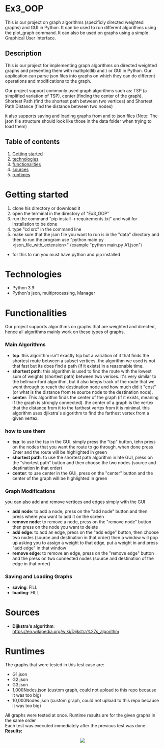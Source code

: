 # Ex3_OOP

This is our project on graph algorithms (specificly directed weighted graphs) and GUI in Python. It can be used to run
different algorithms using the plot_graph command. It can also be used on graphs using a simple Graphical User
Interface.

## Description

This is our project for implementing graph algorithms on directed weighted graphs and presenting them with mathplotlib
and / or GUI in Python. Our application can parse json files into graphs on which they can do different operations and
modifications to the graph.

Our project support commonly used graph algorithms such as: TSP (a simplified variation of TSP), center (finding the
center of the graph), Shortest Path (find the shortest path between two vertices)
and Shortest Path Distance (find the distance between two nodes)

it also supports saving and loading graphs from and to json files
(Note: The json file structure should look like those in the data folder when trying to load them)

## Table of contents

1. [Getting started](#Getting-started)
2. [technologies](#Technologies)
3. [functionalities](#Functionalities)
4. [sources](#Sources)
5. [runtimes](#Runtimes)

# Getting started

1. clone his directory or download it
2. open the terminal in the directory of "Ex3_OOP"
3. run the command "pip install -r requirements.txt"
   and wait for installation to be done
4. type "cd src" in the command line
5. make sure that the json file you want to run is in the "data" directory and then to run the program use "python
   main.py <json_file_with_extension>"
   (example "python main.py A1.json")

* for this to run you must have python and pip installed

# Technologies

* Python 3.9
* Python's json, multiprocessing, Manager

# Functionalities

Our project supports algorithms on graphs that are weighted and directed, hence all algorithms mainly work on these
types of graphs.

### Main Algorithms

* **tsp**: this algorithm isn't exactly tsp but a variation of it that finds the shortest route between a subset
  vertices. the algorithm we used is not that fast but its does find a path (if it exists) in a reasonable time.
* **shortest path**: this algorithm is used to find the route with the lowest sum of weights (shortest path) between two
  verices. it's very similar to the bellman-ford algorithm, but it also keeps track of the route that we went through to
  reach the destination node and how much did it "cost" (or what is the distance from te source node to the destination
  node).
* **center**: This algorithm finds the center of the graph (if it exists, meaning if the graph is strongly connected).
  the center of a graph is the vertex that the distance from it to the farthest vertex from it is minimal. this
  algorithm uses djikstra's algorithm to find the farthest vertex from a given vertex.

### how to use them

* **tsp**: to use the tsp in the GUI, simply press the "tsp" button, tehn press on the nodes that you want the route to
  go through, when done press Enter and the route will be highlighted in green
* **shortest path**: to use the shortest path algorithm in hte GUI, press on the "shortest path" button and then choose
  the two nodes (source and destination in that order)
* **center**: to use center in the GUI, press on the "center" button and the center of the graph will be highlighted in
  green

### Graph Modifications

you can also add and remove vertices and edges simply with the GUI

* **add node**: to add a node, press on the "add node" button and then press where you want to add it on the screen
* **remove node**: to remove a node, press on the "remove node" button then press on the node you want to delete
* **add edge**: to add an edge, press on the "add edge" button, then choose two nodes (source and destination in that
  order)
  then a window will pop up asking you to assign a weight to that edge, put a weight in and press "add edge" in that
  window
* **remove edge**: to remove an edge, press on the "remove edge" button and the press on two connected nodes (source and
  destination of the edge in that order)

### Saving and Loading Graphs

* **saving**: FILL
* **loading**: FILL

# Sources

* **Dijkstra's algorithm**: https://en.wikipedia.org/wiki/Dijkstra%27s_algorithm

# Runtimes

The graphs that were tested in this test case are:

* G1.json
* G2.json
* G3.json
* 1,000Nodes.json (custom graph, could not upload to this repo because it was too big)
* 10,000Nodes.json (custom graph, could not upload to this repo because it was too big)

All graphs were tested at once. Runtime results are for the given graphs in the same order  
Each test was executed immediately after the previous test was done.  
**Results:**
<p align="center">
<img src="https://user-images.githubusercontent.com/77681248/147388322-cf95fa0e-8a7a-45f7-a617-a1b916d87924.png">
</p>
